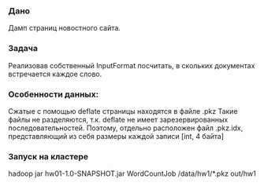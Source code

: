### Дано
Дамп страниц новостного сайта.

### Задача
Реализовав собственный InputFormat посчитать, в скольких документах встречается каждое слово.

### Особенности данных: 
Cжатые с помощью deflate страницы находятся в файле .pkz
Такие файлы не разделяются, т.к. deflate не имеет зарезервированных последовательностей.
Поэтому, отдельно расположен файл .pkz.idx, представляющий из себя размеры каждой записи [int, 4 байта]

### Запуск на кластере
hadoop jar hw01-1.0-SNAPSHOT.jar WordCountJob  /data/hw1/*.pkz out/hw1
